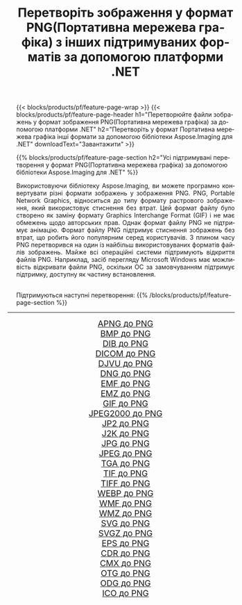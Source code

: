﻿---
title: Перетворіть зображення у формат PNG(Портативна мережева графіка) з інших підтримуваних форматів за допомогою платформи .NET 
weight: 3920
url: /uk/net/conversion/to/png 
lang: uk
langdirlevel: 2
locales: zh-hans,ja,it,ru,de,es,fr,nl,id,lt,pl,pt,vi,tr,ko,zh-hant,ar,hi,th,sv,cs,uk,he
description: За допомогою бібліотеки Aspose.Imaging для .NET можна легко конвертувати в PNG(Портативна мережева графіка) інші підтримувані формати зображень
---

{{< blocks/products/pf/feature-page-wrap >}}
{{< blocks/products/pf/feature-page-header h1="Перетворюйте файли зображень у формат зображення PNG(Портативна мережева графіка) за допомогою платформи .NET" h2="Перетворіть у формат Портативна мережева графіка інші формати за допомогою бібліотеки Aspose.Imaging для .NET" downloadText="Завантажити" >}}


{{% blocks/products/pf/feature-page-section  h2="Усі підтримувані перетворення у формат PNG(Портативна мережева графіка) за допомогою бібліотеки Aspose.Imaging для .NET" %}}
<p align=justify>Використовуючи бібліотеку Aspose.Imaging, ви можете програмно конвертувати різні формати зображень у зображення PNG. PNG, Portable Network Graphics, відноситься до типу формату растрового зображення, який використовує стиснення без втрат. Цей формат файлу було створено як заміну формату Graphics Interchange Format (GIF) і не має обмежень щодо авторських прав. Однак формат файлу PNG не підтримує анімацію. Формат файлу PNG підтримує стиснення зображень без втрат, що робить його популярним серед користувачів. З плином часу PNG перетворився на один із найбільш використовуваних форматів файлів зображень. Майже всі операційні системи підтримують відкриття файлів PNG. Наприклад, засіб перегляду Microsoft Windows має можливість відкривати файли PNG, оскільки ОС за замовчуванням підтримує підтримку, доступну як частину встановлення. </p>
<br/>
Підтримуються наступні перетворення:
{{% /blocks/products/pf/feature-page-section %}}
<div class="container-fluid productfamilypage bg-gray">
    <div class="convertypes bg-gray agp-content section">
        <div class="container">
		<hr style="margin-left:-20px;"/>
		<div class="row other-converters" style="gap: 10px;font-size: 19px;text-align:center;">
		    <div class='col-md-2 other-converter remove-lp remove-rp'><a href="/imaging/uk/net/conversion/apng-to-png" style="padding:15px;">APNG до PNG</a></div>
<div class='col-md-2 other-converter remove-lp remove-rp'><a href="/imaging/uk/net/conversion/bmp-to-png" style="padding:15px;">BMP до PNG</a></div>
<div class='col-md-2 other-converter remove-lp remove-rp'><a href="/imaging/uk/net/conversion/dib-to-png" style="padding:15px;">DIB до PNG</a></div>
<div class='col-md-2 other-converter remove-lp remove-rp'><a href="/imaging/uk/net/conversion/dicom-to-png" style="padding:15px;">DICOM до PNG</a></div>
<div class='col-md-2 other-converter remove-lp remove-rp'><a href="/imaging/uk/net/conversion/djvu-to-png" style="padding:15px;">DJVU до PNG</a></div>
<div class='col-md-2 other-converter remove-lp remove-rp'><a href="/imaging/uk/net/conversion/dng-to-png" style="padding:15px;">DNG до PNG</a></div>
<div class='col-md-2 other-converter remove-lp remove-rp'><a href="/imaging/uk/net/conversion/emf-to-png" style="padding:15px;">EMF до PNG</a></div>
<div class='col-md-2 other-converter remove-lp remove-rp'><a href="/imaging/uk/net/conversion/emz-to-png" style="padding:15px;">EMZ до PNG</a></div>
<div class='col-md-2 other-converter remove-lp remove-rp'><a href="/imaging/uk/net/conversion/gif-to-png" style="padding:15px;">GIF до PNG</a></div>
<div class='col-md-2 other-converter remove-lp remove-rp'><a href="/imaging/uk/net/conversion/jpeg2000-to-png" style="padding:15px;">JPEG2000 до PNG</a></div>
<div class='col-md-2 other-converter remove-lp remove-rp'><a href="/imaging/uk/net/conversion/jp2-to-png" style="padding:15px;">JP2 до PNG</a></div>
<div class='col-md-2 other-converter remove-lp remove-rp'><a href="/imaging/uk/net/conversion/j2k-to-png" style="padding:15px;">J2K до PNG</a></div>
<div class='col-md-2 other-converter remove-lp remove-rp'><a href="/imaging/uk/net/conversion/jpg-to-png" style="padding:15px;">JPG до PNG</a></div>
<div class='col-md-2 other-converter remove-lp remove-rp'><a href="/imaging/uk/net/conversion/jpeg-to-png" style="padding:15px;">JPEG до PNG</a></div>
<div class='col-md-2 other-converter remove-lp remove-rp'><a href="/imaging/uk/net/conversion/tga-to-png" style="padding:15px;">TGA до PNG</a></div>
<div class='col-md-2 other-converter remove-lp remove-rp'><a href="/imaging/uk/net/conversion/tif-to-png" style="padding:15px;">TIF до PNG</a></div>
<div class='col-md-2 other-converter remove-lp remove-rp'><a href="/imaging/uk/net/conversion/tiff-to-png" style="padding:15px;">TIFF до PNG</a></div>
<div class='col-md-2 other-converter remove-lp remove-rp'><a href="/imaging/uk/net/conversion/webp-to-png" style="padding:15px;">WEBP до PNG</a></div>
<div class='col-md-2 other-converter remove-lp remove-rp'><a href="/imaging/uk/net/conversion/wmf-to-png" style="padding:15px;">WMF до PNG</a></div>
<div class='col-md-2 other-converter remove-lp remove-rp'><a href="/imaging/uk/net/conversion/wmz-to-png" style="padding:15px;">WMZ до PNG</a></div>
<div class='col-md-2 other-converter remove-lp remove-rp'><a href="/imaging/uk/net/conversion/svg-to-png" style="padding:15px;">SVG до PNG</a></div>
<div class='col-md-2 other-converter remove-lp remove-rp'><a href="/imaging/uk/net/conversion/svgz-to-png" style="padding:15px;">SVGZ до PNG</a></div>
<div class='col-md-2 other-converter remove-lp remove-rp'><a href="/imaging/uk/net/conversion/eps-to-png" style="padding:15px;">EPS до PNG</a></div>
<div class='col-md-2 other-converter remove-lp remove-rp'><a href="/imaging/uk/net/conversion/cdr-to-png" style="padding:15px;">CDR до PNG</a></div>
<div class='col-md-2 other-converter remove-lp remove-rp'><a href="/imaging/uk/net/conversion/cmx-to-png" style="padding:15px;">CMX до PNG</a></div>
<div class='col-md-2 other-converter remove-lp remove-rp'><a href="/imaging/uk/net/conversion/otg-to-png" style="padding:15px;">OTG до PNG</a></div>
<div class='col-md-2 other-converter remove-lp remove-rp'><a href="/imaging/uk/net/conversion/odg-to-png" style="padding:15px;">ODG до PNG</a></div>
<div class='col-md-2 other-converter remove-lp remove-rp'><a href="/imaging/uk/net/conversion/ico-to-png" style="padding:15px;">ICO до PNG</a></div>
                </div>
        </div>
    </div>
</div>
<br/>

